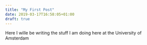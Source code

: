 ```yaml
---
title: "My First Post"
date: 2019-03-17T16:58:05+01:00
draft: true
---
```


Here I wille be writing the stuff I am doing here at the University of Amsterdam
